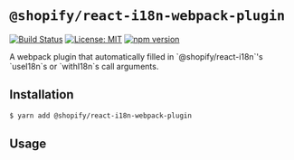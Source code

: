 # `@shopify/react-i18n-webpack-plugin`

[![Build Status](https://travis-ci.org/Shopify/quilt.svg?branch=master)](https://travis-ci.org/Shopify/quilt)
[![License: MIT](https://img.shields.io/badge/License-MIT-green.svg)](LICENSE.md) [![npm version](https://badge.fury.io/js/%40shopify%2Freact-i18n-webpack-plugin.svg)](https://badge.fury.io/js/%40shopify%2Freact-i18n-webpack-plugin.svg) 

A webpack plugin that automatically filled in &#x60;@shopify/react-i18n&#x60;&#x27;s &#x60;useI18n&#x60;s or &#x60;withI18n&#x60;s call arguments.

## Installation

```bash
$ yarn add @shopify/react-i18n-webpack-plugin
```

## Usage

